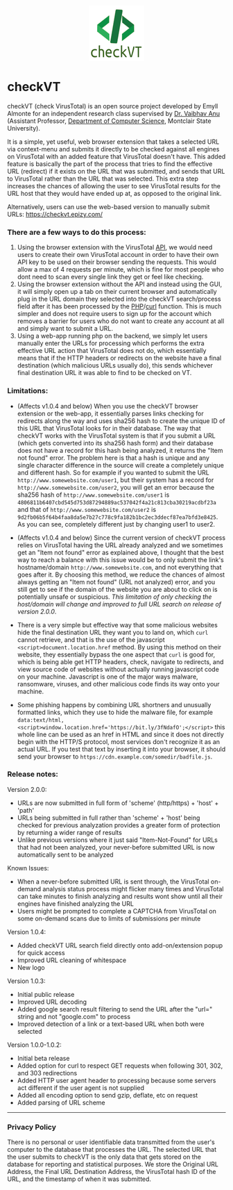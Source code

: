 <p align="center">
  <img src="https://raw.githubusercontent.com/ealmonte32/checkVT/master/checkVT_logo_icons/checkvt_icon-128x128.png">
</p>

# checkVT
checkVT (check VirusTotal) is an open source project developed by Emyll Almonte for an independent research class supervised by [Dr. Vaibhav Anu](http://vaibhavanu.com/) (Assistant Professor, [Department of Computer Science](https://www.montclair.edu/computer-science/), Montclair State University).



It is a simple, yet useful, web browser extension that takes a selected URL via context-menu and submits it directly to be checked against all engines on VirusTotal with an added feature that VirusTotal doesn't have. This added feature is basically the part of the process that tries to find the effective URL (redirect) if it exists on the URL that was submitted, and sends that URL to VirusTotal rather than the URL that was selected. This extra step increases the chances of allowing the user to see VirusTotal results for the URL host that they would have ended up at, as opposed to the original link.

Alternatively, users can use the web-based version to manually submit URLs: https://checkvt.epizy.com/

### There are a few ways to do this process:
1. Using the browser extension with the VirusTotal [API](https://developers.virustotal.com/reference), we would need users to create their own VirusTotal account in order to have their own API key to be used on their browser sending the requests. This would allow a max of 4 requests per minute, which is fine for most people who dont need to scan every single link they get or feel like checking.
2. Using the browser extension without the API and instead using the GUI, it will simply open up a tab on their current browser and automatically plug in the URL domain they selected into the checkVT search/process field after it has been processed by the [PHP](https://www.php.net/)/[curl](https://curl.se/) function. This is much simpler and does not require users to sign up for the account which removes a barrier for users who do not want to create any account at all and simply want to submit a URL.
3. Using a web-app running php on the backend, we simply let users manually enter the URLs for processing which performs the extra effective URL action that VirusTotal does not do, which essentially means that if the HTTP headers or redirects on the website have a final destination (which malicious URLs usually do), this sends whichever final destination URL it was able to find to be checked on VT.



### Limitations:
- (Affects v1.0.4 and below) When you use the checkVT browser extension or the web-app, it essentially parses links checking for redirects along the way and uses sha256 hash to create the unique ID of this URL that VirusTotal looks for in their database. The way that checkVT works with the VirusTotal system is that if you submit a URL (which gets converted into its sha256 hash form) and their database does not have a record for this hash being analyzed, it returns the "Item not found" error. The problem here is that a hash is unique and any single character difference in the source will create a completely unique and different hash. So for example if you wanted to submit the URL `http://www.somewebsite.com/user1`, but their system has a record for `http://www.somewebsite.com/user2`, you will get an error because the sha256 hash of `http://www.somewebsite.com/user1` is `4806811b6407cbd545d753d87294889ac537042f4a21c813cba30219acdbf23a` and that of `http://www.somewebsite.com/user2` is `9d2fb06b5f64b4faa8da5e7b27c778c9fa182b1bc2ec3ddecf87ea7bfd3e8425`. As you can see, completely different just by changing user1 to user2.

- (Affects v1.0.4 and below) Since the current version of checkVT process relies on VirusTotal having the URL already analyzed and we sometimes get an "Item not found" error as explained above, I thought that the best way to reach a balance with this issue would be to only submit the link's hostname/domain `http://www.somewebsite.com`, and not everything that goes after it. By choosing this method, we reduce the chances of almost always getting an "Item not found" (URL not analyzed) error, and you still get to see if the domain of the website you are about to click on is potentially unsafe or suspicious. *This limitation of only checking the host/domain will change and improved to full URL search on release of version 2.0.0*.

- There is a very simple but effective way that some malicious websites hide the final destination URL they want you to land on, which `curl` cannot retrieve, and that is the use of the javascript `<script>document.location.href` method. By using this method on their website, they essentially bypass the one aspect that `curl` is good for, which is being able get HTTP headers, check, navigate to redirects, and view source code of websites without actually running javascript code on your machine. Javascript is one of the major ways malware, ransomware, viruses, and other malicious code finds its way onto your machine.

- Some phishing happens by combining URL shortners and unusually formatted links, which they use to hide the malware file, for example `data:text/html,<script>window.location.href='https://bit.ly/3fNdafO';</script>` this whole line can be used as an href in HTML and since it does not directly begin with the HTTP/S protocol, most services don't recognize it as an actual URL. If you test that text by inserting it into your browser, it should send your browser to `https://cdn.example.com/somedir/badfile.js`.


### Release notes:
Version 2.0.0:
- URLs are now submitted in full form of 'scheme' (http/https) + 'host' + 'path'
- URLs being submitted in full rather than 'scheme' + 'host' being checked for previous analyzation provides
  a greater form of protection by returning a wider range of results
- Unlike previous versions where it just said "Item-Not-Found" for URLs that had not been analyzed,
  your never-before submitted URL is now automatically sent to be analyzed

Known Issues:
- When a never-before submitted URL is sent through, the VirusTotal on-demand analysis status process might flicker many times
  and VirusTotal can take minutes to finish analyzing and results wont show until all their engines have finished analyzing the URL
- Users might be prompted to complete a CAPTCHA from VirusTotal on some on-demand scans due to limits of submissions per minute


Version 1.0.4:
- Added checkVT URL search field directly onto add-on/extension popup for quick access
- Improved URL cleaning of whitespace
- New logo


Version 1.0.3:
- Initial public release
- Improved URL decoding
- Added google search result filtering to send the URL after the "url=" string and not "google.com" to process
- Improved detection of a link or a text-based URL when both were selected



Version 1.0.0-1.0.2:
- Initial beta release
- Added option for curl to respect GET requests when following 301, 302, and 303 redirections
- Added HTTP user agent header to processing because some servers act different if the user agent is not supplied
- Added all encoding option to send gzip, deflate, etc on request
- Added parsing of URL scheme

___

### Privacy Policy

There is no personal or user identifiable data transmitted from the user's computer to the database that processes the URL. The selected URL that the user submits to checkVT is the only data that gets stored on the database for reporting and statistical purposes. We store the Original URL Address, the Final URL Destination Address, the VirusTotal hash ID of the URL, and the timestamp of when it was submitted.
